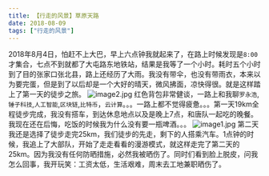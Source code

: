```yaml
---
title: 【行走的风景】草原天路
date: 2018-08-09
tags: ["行走的风景"]
---
```

2018年8月4日，怕赶不上大巴，早上六点钟我就起来了，在路上时候发现是`8:00`才集合，七点不到就都了大屯路东地铁站，结果是我等了一个小时。耗时五个小时到了目的张家口张北县，路上还经历了大雨。我没有带伞，也没有带雨衣，本来以为要完蛋，但是到了以后却是一个大好的晴天，微风拂面，凉快得很。就是这样踏上了第一天的徒步之旅。
![image2.jpg](/20180809211910.jpg)
红色背包非常健谈，一路上和我聊`罗永浩`,`锤子科技`,`人工智能`,`区块链`,`比特币`，`云计算`。。。一路上都不觉得疲惫。。。第一天19km全程徒步完成，我没有搭车，到达休息地点以及是晚上7点，和唐队一起吃的晚餐。我现在还在后悔，吃饭的时候我为什么没有要一瓶啤酒。。。
![image1.jpg](/20180809211958.jpg)
第二天我还是选择了徒步走完25km，我们徒步的先走，剩下的人搭乘汽车。1点钟的时候，我追上了大部队，开始了走走看看的漫游模式，就这样走完了第二天的25km。因为我没有任何防晒措施，必然我被晒伤了。同时们看到脸上脱皮，问我怎么回事，我开玩笑：工资太低，生活艰难，周末去工地兼职晒伤了。
